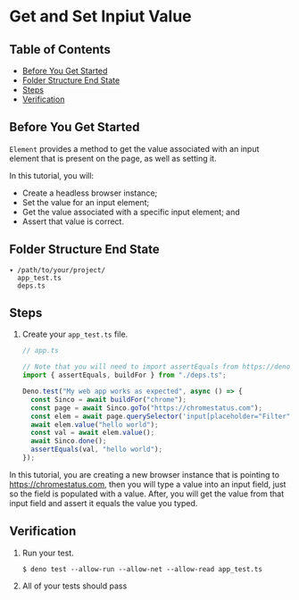 # Get and Set Inpiut Value

## Table of Contents

- [Before You Get Started](#before-you-get-started)
- [Folder Structure End State](#folder-structure-end-state)
- [Steps](#steps)
- [Verification](#verification)

## Before You Get Started

`Element` provides a method to get the value associated with an input element that
is present on the page, as well as setting it.

In this tutorial, you will:

- Create a headless browser instance;
- Set the value for an input element;
- Get the value associated with a specific input element; and
- Assert that value is correct.

## Folder Structure End State

```text
▾ /path/to/your/project/
  app_test.ts
  deps.ts
```

## Steps

1. Create your `app_test.ts` file.

   ```typescript
   // app.ts

   // Note that you will need to import assertEquals from https://deno.land/std/testing/asserts.ts
   import { assertEquals, buildFor } from "./deps.ts";

   Deno.test("My web app works as expected", async () => {
     const Sinco = await buildFor("chrome");
     const page = await Sinco.goTo("https://chromestatus.com");
     const elem = await page.querySelector('input[placeholder="Filter"]');
     await elem.value("hello world");
     const val = await elem.value();
     await Sinco.done();
     assertEquals(val, "hello world");
   });
   ```

In this tutorial, you are creating a new browser instance that is pointing to
https://chromestatus.com, then you will type a value into an input field, just
so the field is populated with a value. After, you will get the value from that
input field and assert it equals the value you typed.

## Verification

1. Run your test.

   ```shell
   $ deno test --allow-run --allow-net --allow-read app_test.ts
   ```

2. All of your tests should pass
